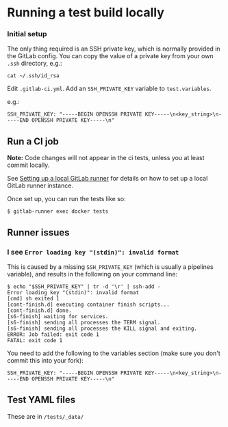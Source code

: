 Running a test build locally
============================

### Initial setup

The only thing required is an SSH private key, which is normally provided in the
GitLab config. You can copy the value of a private key from your own ```.ssh```
directory, e.g.:

    cat ~/.ssh/id_rsa

Edit ```.gitlab-ci.yml```. Add an ```SSH_PRIVATE_KEY``` variable to
```test.variables```.

e.g.:

    SSH_PRIVATE_KEY: "-----BEGIN OPENSSH PRIVATE KEY-----\n<key_string>\n-----END OPENSSH PRIVATE KEY-----\n"

Run a CI job
------------

**Note:** Code changes will not appear in the ci tests, unless you at least
commit locally.

See [Setting up a local GitLab runner][setup_gitlab_runner] for details on how
to set up a local GitLab runner instance.

Once set up, you can run the tests like so:

    $ gitlab-runner exec docker tests

Runner issues
-------------

### I see ```Error loading key "(stdin)": invalid format```

This is caused by a missing ```SSH_PRIVATE_KEY``` (which is usually a pipelines
variable), and results in the following on your command line:

    $ echo "$SSH_PRIVATE_KEY" | tr -d '\r' | ssh-add -
    Error loading key "(stdin)": invalid format
    [cmd] sh exited 1
    [cont-finish.d] executing container finish scripts...
    [cont-finish.d] done.
    [s6-finish] waiting for services.
    [s6-finish] sending all processes the TERM signal.
    [s6-finish] sending all processes the KILL signal and exiting.
    ERROR: Job failed: exit code 1
    FATAL: exit code 1

You need to add the following to the variables section (make sure you don't
commit this into your fork):

    SSH_PRIVATE_KEY: "-----BEGIN OPENSSH PRIVATE KEY-----\n<key_string>\n-----END OPENSSH PRIVATE KEY-----\n"

Test YAML files
---------------

These are in ```/tests/_data/```

[setup_gitlab_runner]: /developers/testing/setting-up-local-gitlab-runner
